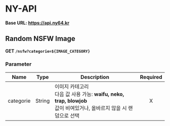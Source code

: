 # NY-API

**Base URL: https://api.ny64.kr**

## Random NSFW Image

**GET `/nsfw?categorie=${IMAGE_CATEGORY}`**

### Parameter

| Name      | Type   | Description                                                                                                             | Required |
| --------- | ------ | ----------------------------------------------------------------------------------------------------------------------- | :------: |
| categorie | String | 이미지 카테고리<br>다음 값 사용 가능: **waifu, neko, trap, blowjob**<br>값이 비여있거나, 올바르지 않을 시 랜덤으로 선택 |    X     |
